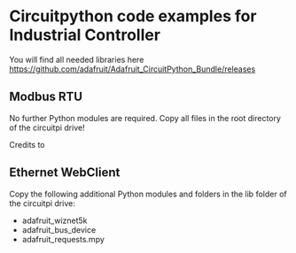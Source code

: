 # Circuitpython code examples for Industrial Controller

You will find all needed libraries here https://github.com/adafruit/Adafruit_CircuitPython_Bundle/releases


## Modbus RTU

No further Python modules are required. Copy all files in the root directory of the circuitpi drive!

Credits to 



## Ethernet WebClient 

Copy the following additional Python modules and folders in the lib folder of the circuitpi drive:

* adafruit_wiznet5k
* adafruit_bus_device
* adafruit_requests.mpy

